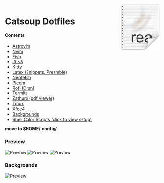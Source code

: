 <img src="icon.png" align="right" />

# Catsoup Dotfiles

#### **Contents** 

* [Astrovim](https://github.com/hgoose/linux-dotfiles/tree/master/astrovim)
* [Nvim](https://github.com/hgoose/linux-dotfiles/tree/master/nvim)
* [Fish](https://github.com/hgoose/linux-dotfiles/tree/master/fish)
* [i3 <3](https://github.com/hgoose/linux-dotfiles/tree/master/i3)
* [Kitty](https://github.com/hgoose/linux-dotfiles/tree/master/kitty)
* [Latex (Snippets, Preamble)](https://github.com/hgoose/linux-dotfiles/tree/master/latex)
* [Neofetch](https://github.com/hgoose/linux-dotfiles/tree/master/neofetch)
* [Picom](https://github.com/hgoose/linux-dotfiles/tree/master/picom)
* [Rofi (Drun)](https://github.com/hgoose/linux-dotfiles/tree/master/rofi)
* [Termite](https://github.com/hgoose/linux-dotfiles/tree/master/termite%20configs)
* [Zathura (pdf viewer)](https://github.com/hgoose/linux-dotfiles/tree/master/zathura)
* [Tmux](https://github.com/hgoose/linux-dotfiles/tree/master/tmux)
* [Xfce4](https://github.com/hgoose/linux-dotfiles/tree/master/xfce4)
* [Backgrounds](https://github.com/hgoose/linux-dotfiles/tree/master/shell-color-scripts)
* [Shell Color Scripts (click to view setup)](https://gitlab.com/dwt1/shell-color-scripts)

**move to $HOME/.config/**

### Preview
![Preview](https://i.imgur.com/ntmTpgj.png)
![Preview](https://i.imgur.com/ypEPc9H.png)
![Preview](https://i.imgur.com/uqwJHNZ.png)
<!-- ![Preview](https://i.imgur.com/PMAExsA.png) -->
<!-- ![Preview](https://i.imgur.com/j9WbOyw.png) -->
<!-- ### Preview -->
<!-- ![Preview](https://i.imgur.com/eisKkWc.png) -->
<!---->
<!-- ### Preview -->
<!-- ![Preview](https://i.imgur.com/1TewMoj.png) -->

### Backgrounds 
![Preview](https://wallpapercave.com/dwp1x/wp11058350.png)

<!-- ![Preview](https://i.imgur.com/ugJuXa0.jpg) -->

<!---->
<!-- ![Preview](https://i.imgur.com/swWtVZv.jpg) -->
<!---->
<!-- ![Preview](https://i.imgur.com/aKBGclS.jpg) -->
<!---->
<!-- ![Preview](https://i.imgur.com/4Tb2dX1.jpg) -->
<!---->
<!-- ![Preview](https://i.imgur.com/ghDkqvK.jpg) -->
